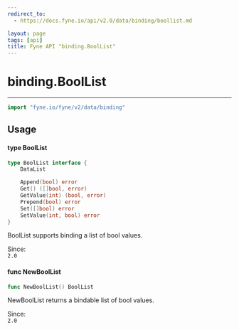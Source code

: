 ```yaml
---
redirect_to:
  - https://docs.fyne.io/api/v2.0/data/binding/boollist.md

layout: page
tags: [api]
title: Fyne API "binding.BoolList"
---
```



# binding.BoolList
---
```go
import "fyne.io/fyne/v2/data/binding"
```

## Usage

#### type BoolList

```go
type BoolList interface {
	DataList

	Append(bool) error
	Get() ([]bool, error)
	GetValue(int) (bool, error)
	Prepend(bool) error
	Set([]bool) error
	SetValue(int, bool) error
}
```

BoolList supports binding a list of bool values.


<div class="since">Since: <code>
2.0</code></div>

#### func  NewBoolList

```go
func NewBoolList() BoolList
```
NewBoolList returns a bindable list of bool values.


<div class="since">Since: <code>
2.0</code></div>
